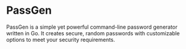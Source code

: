 # PassGen
PassGen is a simple yet powerful command-line password generator written in Go. It creates secure, random passwords with customizable options to meet your security requirements.
